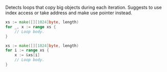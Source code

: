 Detects loops that copy big objects during each iteration.
Suggests to use index access or take address and make use pointer instead.

```go
xs := make([][1024]byte, length)
for _, x := range xs {
	// Loop body.
}
```

```go
xs := make([][1024]byte, length)
for i := range xs {
	x := &xs[i]
	// Loop body.
}
```
